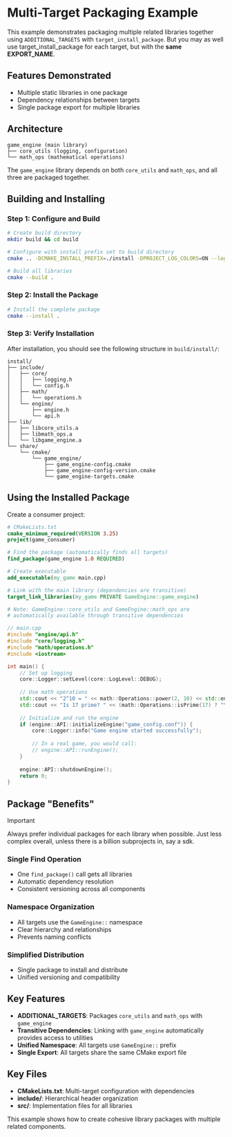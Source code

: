 # Multi-Target Packaging Example

This example demonstrates packaging multiple related libraries together using `ADDITIONAL_TARGETS` with `target_install_package`. 
But you may as well use target_install_package for each target, but with the **same EXPORT_NAME**.

## Features Demonstrated

- Multiple static libraries in one package
- Dependency relationships between targets
- Single package export for multiple libraries

## Architecture

```
game_engine (main library)
├── core_utils (logging, configuration)
└── math_ops (mathematical operations)
```

The `game_engine` library depends on both `core_utils` and `math_ops`, and all three are packaged together.

## Building and Installing

### Step 1: Configure and Build

```bash
# Create build directory
mkdir build && cd build

# Configure with install prefix set to build directory
cmake .. -DCMAKE_INSTALL_PREFIX=./install -DPROJECT_LOG_COLORS=ON --log-level=DEBUG

# Build all libraries
cmake --build .
```

### Step 2: Install the Package

```bash
# Install the complete package
cmake --install .
```

### Step 3: Verify Installation

After installation, you should see the following structure in `build/install/`:

```
install/
├── include/
│   ├── core/
│   │   ├── logging.h
│   │   └── config.h
│   ├── math/
│   │   └── operations.h
│   └── engine/
│       ├── engine.h
│       └── api.h
├── lib/
│   ├── libcore_utils.a
│   ├── libmath_ops.a
│   └── libgame_engine.a
└── share/
    └── cmake/
        └── game_engine/
            ├── game_engine-config.cmake
            ├── game_engine-config-version.cmake
            └── game_engine-targets.cmake
```

## Using the Installed Package

Create a consumer project:

```cmake
# CMakeLists.txt
cmake_minimum_required(VERSION 3.25)
project(game_consumer)

# Find the package (automatically finds all targets)
find_package(game_engine 1.0 REQUIRED)

# Create executable
add_executable(my_game main.cpp)

# Link with the main library (dependencies are transitive)
target_link_libraries(my_game PRIVATE GameEngine::game_engine)

# Note: GameEngine::core_utils and GameEngine::math_ops are 
# automatically available through transitive dependencies
```

```cpp
// main.cpp
#include "engine/api.h"
#include "core/logging.h"
#include "math/operations.h"
#include <iostream>

int main() {
    // Set up logging
    core::Logger::setLevel(core::LogLevel::DEBUG);
    
    // Use math operations
    std::cout << "2^10 = " << math::Operations::power(2, 10) << std::endl;
    std::cout << "Is 17 prime? " << (math::Operations::isPrime(17) ? "Yes" : "No") << std::endl;
    
    // Initialize and run the engine
    if (engine::API::initializeEngine("game_config.conf")) {
        core::Logger::info("Game engine started successfully");
        
        // In a real game, you would call:
        // engine::API::runEngine();
    }
    
    engine::API::shutdownEngine();
    return 0;
}
```

## Package "Benefits"

> [!IMPORTANT]
> Always prefer individual packages for each library when possible. Just less complex overall, unless there is a billion subprojects in, say a sdk.

### Single Find Operation
- One `find_package()` call gets all libraries
- Automatic dependency resolution
- Consistent versioning across all components

### Namespace Organization
- All targets use the `GameEngine::` namespace
- Clear hierarchy and relationships
- Prevents naming conflicts

### Simplified Distribution
- Single package to install and distribute
- Unified versioning and compatibility

## Key Features

- **ADDITIONAL_TARGETS**: Packages `core_utils` and `math_ops` with `game_engine`
- **Transitive Dependencies**: Linking with `game_engine` automatically provides access to utilities
- **Unified Namespace**: All targets use `GameEngine::` prefix
- **Single Export**: All targets share the same CMake export file

## Key Files

- **CMakeLists.txt**: Multi-target configuration with dependencies
- **include/**: Hierarchical header organization
- **src/**: Implementation files for all libraries

This example shows how to create cohesive library packages with multiple related components.